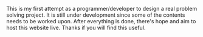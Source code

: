 This is my first attempt as a programmer/developer to design a real problem solving project. It is still under development since some of the contents needs to be worked upon.
After everything is done, there's hope and aim to host this website live. Thanks if you will find this useful.
